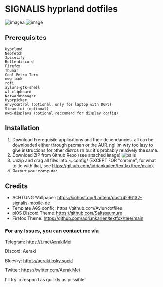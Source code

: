 # SIGNALIS hyprland dotfiles
![imagea](https://github.com/user-attachments/assets/7a7f62a3-8b63-428f-a486-0e0e003ce223)
![image](https://github.com/user-attachments/assets/ca2e825d-1aee-4f8b-84b7-1cb3f4e69262)


## Prerequisites
    Hyprland
    Neofetch
    Spicetify
    Betterdiscord
    Firefox
    Thunar
    Cool-Retro-Term
    nwg-look
    rofi
    aylurs-gtk-shell
    wl-clipboard
    NetworkManager
    Hyprpicker
    envycontrol (optional, only for laptop with DGPU)
    Steam-tui (optional)
    nwg-displays (optional,reccomend for display config)

    

## Installation

1. Download Prerequisite applications and their dependancies. all can be downloaded either through pacman or the AUR. ngl im way too lazy to give instructions for other distros rn but it's probably relatively the same.
2. Download ZIP from Github Repo (see attached image)
![balls](https://github.com/user-attachments/assets/d80c29a4-fe35-4886-97a7-ec8eb44ebecc)
3. Unzip and drag all files into ~/.config/ (EXCEPT FOR "chrome", for what to do with that, see https://github.com/adriankarlen/textfox/tree/main).
4. Restart your computer

## Credits

- ACHTUNG Wallpaper: https://cohost.org/Lantern/post/4996132-signalis-mobile-de
- Template AGS config: https://github.com/Aylur/dotfiles
- piOS Discord Theme: https://github.com/Saltssaumure
- Firefox Theme: https://github.com/adriankarlen/textfox/tree/main

### For any issues, you can contact me via

Telegram: https://t.me/AerakiMei

Discord: Aeraki

Bluesky: https://aeraki.bsky.social

Twitter: https://twitter.com/AerakiMei

I'll try to respond as quickly as possible!

